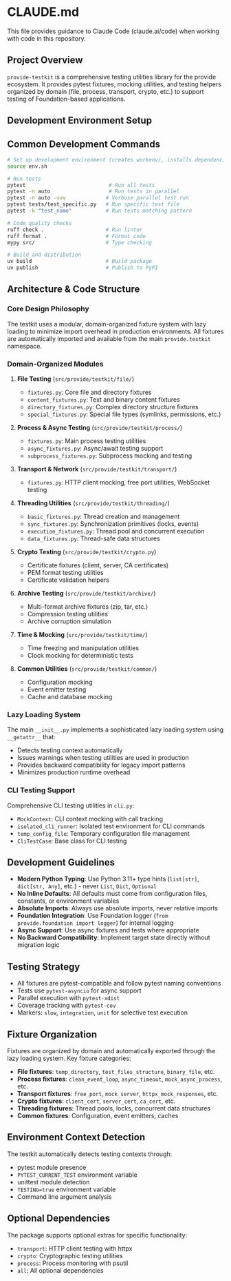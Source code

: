 # CLAUDE.md

This file provides guidance to Claude Code (claude.ai/code) when working with code in this repository.

## Project Overview

`provide-testkit` is a comprehensive testing utilities library for the provide ecosystem. It provides pytest fixtures, mocking utilities, and testing helpers organized by domain (file, process, transport, crypto, etc.) to support testing of Foundation-based applications.

## Development Environment Setup

## Common Development Commands

```bash
# Set up development environment (creates workenv/, installs dependencies)
source env.sh

# Run tests
pytest                           # Run all tests
pytest -n auto                   # Run tests in parallel
pytest -n auto -vvv             # Verbose parallel test run
pytest tests/test_specific.py   # Run specific test file
pytest -k "test_name"           # Run tests matching pattern

# Code quality checks
ruff check .                    # Run linter
ruff format .                   # Format code
mypy src/                       # Type checking

# Build and distribution
uv build                        # Build package
uv publish                      # Publish to PyPI
```

## Architecture & Code Structure

### Core Design Philosophy

The testkit uses a modular, domain-organized fixture system with lazy loading to minimize import overhead in production environments. All fixtures are automatically imported and available from the main `provide.testkit` namespace.

### Domain-Organized Modules

1. **File Testing** (`src/provide/testkit/file/`)
   - `fixtures.py`: Core file and directory fixtures
   - `content_fixtures.py`: Text and binary content fixtures
   - `directory_fixtures.py`: Complex directory structure fixtures
   - `special_fixtures.py`: Special file types (symlinks, permissions, etc.)

2. **Process & Async Testing** (`src/provide/testkit/process/`)
   - `fixtures.py`: Main process testing utilities
   - `async_fixtures.py`: Async/await testing support
   - `subprocess_fixtures.py`: Subprocess mocking and testing

3. **Transport & Network** (`src/provide/testkit/transport/`)
   - `fixtures.py`: HTTP client mocking, free port utilities, WebSocket testing

4. **Threading Utilities** (`src/provide/testkit/threading/`)
   - `basic_fixtures.py`: Thread creation and management
   - `sync_fixtures.py`: Synchronization primitives (locks, events)
   - `execution_fixtures.py`: Thread pool and concurrent execution
   - `data_fixtures.py`: Thread-safe data structures

5. **Crypto Testing** (`src/provide/testkit/crypto.py`)
   - Certificate fixtures (client, server, CA certificates)
   - PEM format testing utilities
   - Certificate validation helpers

6. **Archive Testing** (`src/provide/testkit/archive/`)
   - Multi-format archive fixtures (zip, tar, etc.)
   - Compression testing utilities
   - Archive corruption simulation

7. **Time & Mocking** (`src/provide/testkit/time/`)
   - Time freezing and manipulation utilities
   - Clock mocking for deterministic tests

8. **Common Utilities** (`src/provide/testkit/common/`)
   - Configuration mocking
   - Event emitter testing
   - Cache and database mocking

### Lazy Loading System

The main `__init__.py` implements a sophisticated lazy loading system using `__getattr__` that:
- Detects testing context automatically
- Issues warnings when testing utilities are used in production
- Provides backward compatibility for legacy import patterns
- Minimizes production runtime overhead

### CLI Testing Support

Comprehensive CLI testing utilities in `cli.py`:
- `MockContext`: CLI context mocking with call tracking
- `isolated_cli_runner`: Isolated test environment for CLI commands
- `temp_config_file`: Temporary configuration file management
- `CliTestCase`: Base class for CLI testing

## Development Guidelines

- **Modern Python Typing**: Use Python 3.11+ type hints (`list[str]`, `dict[str, Any]`, etc.) - never `List`, `Dict`, `Optional`
- **No Inline Defaults**: All defaults must come from configuration files, constants, or environment variables
- **Absolute Imports**: Always use absolute imports, never relative imports
- **Foundation Integration**: Use Foundation logger (`from provide.foundation import logger`) for internal logging
- **Async Support**: Use async fixtures and tests where appropriate
- **No Backward Compatibility**: Implement target state directly without migration logic

## Testing Strategy

- All fixtures are pytest-compatible and follow pytest naming conventions
- Tests use `pytest-asyncio` for async support
- Parallel execution with `pytest-xdist` 
- Coverage tracking with `pytest-cov`
- Markers: `slow`, `integration`, `unit` for selective test execution

## Fixture Organization

Fixtures are organized by domain and automatically exported through the lazy loading system. Key fixture categories:

- **File fixtures**: `temp_directory`, `test_files_structure`, `binary_file`, etc.
- **Process fixtures**: `clean_event_loop`, `async_timeout`, `mock_async_process`, etc.
- **Transport fixtures**: `free_port`, `mock_server`, `httpx_mock_responses`, etc.
- **Crypto fixtures**: `client_cert`, `server_cert`, `ca_cert`, etc.
- **Threading fixtures**: Thread pools, locks, concurrent data structures
- **Common fixtures**: Configuration, event emitters, caches

## Environment Context Detection

The testkit automatically detects testing contexts through:
- pytest module presence
- `PYTEST_CURRENT_TEST` environment variable
- unittest module detection
- `TESTING=true` environment variable
- Command line argument analysis

## Optional Dependencies

The package supports optional extras for specific functionality:
- `transport`: HTTP client testing with httpx
- `crypto`: Cryptographic testing utilities
- `process`: Process monitoring with psutil
- `all`: All optional dependencies